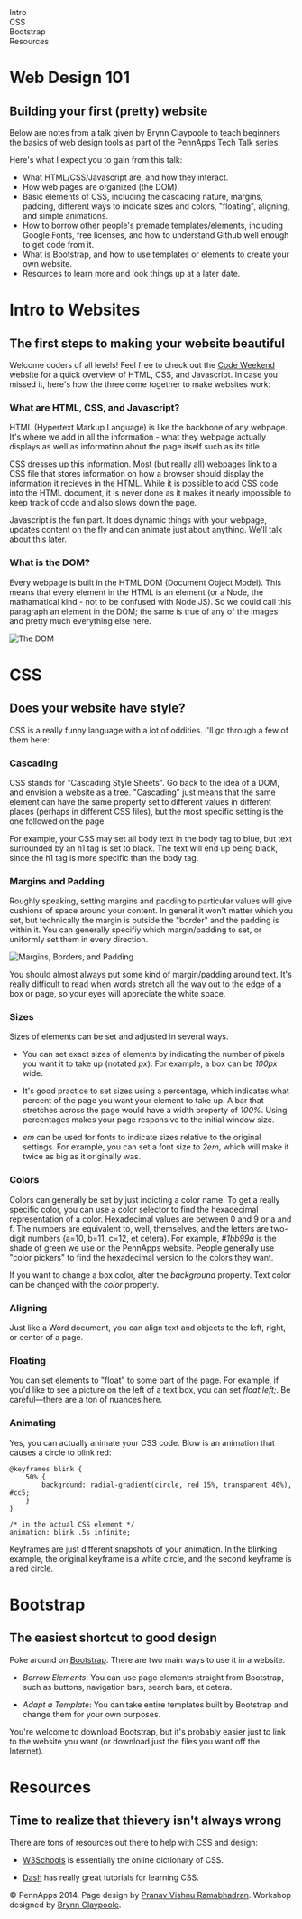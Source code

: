 <div class="hidden"><meta property="og:image" content="http://the-dining-philosophers.github.io/code-weekend/assets/img/logo.png"><link rel="shortcut icon" href="assets/images/favicon.png"><link rel="stylesheet" href="http://netdna.bootstrapcdn.com/font-awesome/4.0.3/css/font-awesome.css"><link rel="stylesheet" href='http://fonts.googleapis.com/css?family=Open+Sans:300italic,400italic,600italic,700italic,400,300,600,700' type='text/css'><link rel="stylesheet" href="assets/css/typography.css"><link rel="stylesheet" href="assets/css/markdown.css"></div><div class="nav-items"><div class="nav-item" id="setup-menu">Intro</div><div class="nav-item" id="node-menu">CSS</div><div class="nav-item" id="apis-menu">Bootstrap</div><div class="nav-item" id="dbs-menu">Resources</div></div>

Web Design 101
============
Building your first (pretty) website
--------------------------

Below are notes from a talk given by Brynn Claypoole to teach beginners the basics of web design tools as part of the PennApps Tech Talk series. 

Here's what I expect you to gain from this talk:

- What HTML/CSS/Javascript are, and how they interact.
- How web pages are organized (the DOM).
- Basic elements of CSS, including the cascading nature, margins, padding, different ways to indicate sizes and colors, "floating", aligning, and simple animations.
- How to borrow other people's premade templates/elements, including Google Fonts, free licenses, and how to understand Github well enough to get code from it. 
- What is Bootstrap, and how to use templates or elements to create your own website.
- Resources to learn more and look things up at a later date.

Intro to Websites <a id="setup-section"></a>
==================================
The first steps to making your website beautiful
------------------------------------

Welcome coders of all levels! Feel free to check out the [Code Weekend](the-dining-philosophers.github.io/code-weekend) website for a quick overview of HTML, CSS, and Javascript. In case you missed it, here's how the three come together to make websites work:

### What are HTML, CSS, and Javascript?

HTML (Hypertext Markup Language) is like the backbone of any webpage. It's where we add in all the information - what they webpage actually displays as well as information about the page itself such as its title.

CSS dresses up this information. Most (but really all) webpages link to a CSS file that stores information on how a browser should display the information it recieves in the HTML. While it is possible to add CSS code into the HTML document, it is never done as it makes it nearly impossible to keep track of code and also slows down the page.

Javascript is the fun part. It does dynamic things with your webpage, updates content on the fly and can animate just about anything. We'll talk about this later.

### What is the DOM?

Every webpage is built in the HTML DOM (Document Object Model). This means that every element in the HTML is an element (or a Node, the mathamatical kind - not to be confused with Node.JS). So we could call this paragraph an element in the DOM; the same is true of any of the images and pretty much everything else here.

![The DOM](http://courses.cs.washington.edu/courses/cse190m/07sp/lectures/slides/images/dom_tree.gif)

CSS <a id="node-section"></a>
==================================
Does your website have style?
------------------------------------

CSS is a really funny language with a lot of oddities. I'll go through a few of them here:

### Cascading

CSS stands for "Cascading Style Sheets". Go back to the idea of a DOM, and envision a website as a tree. "Cascading" just means that the same element can have the same property set to different values in different places (perhaps in different CSS files), but the most specific setting is the one followed on the page.

For example, your CSS may set all body text in the body tag to blue, but text surrounded by an h1 tag is set to black. The text will end up being black, since the h1 tag is more specific than the body tag.

### Margins and Padding

Roughly speaking, setting margins and padding to particular values will give cushions of space around your content. In general it won't matter which you set, but technically the margin is outside the "border" and the padding is within it. You can generally specifiy which margin/padding to set, or uniformly set them in every direction.

![Margins, Borders, and Padding](http://i.stack.imgur.com/PeSIJ.gif)

You should almost always put some kind of margin/padding around text. It's really difficult to read when words stretch all the way out to the edge of a box or page, so your eyes will appreciate the white space.

### Sizes

Sizes of elements can be set and adjusted in several ways.

- You can set exact sizes of elements by indicating the number of pixels you want it to take up (notated _px_). For example, a box can be _100px_ wide.

- It's good practice to set sizes using a percentage, which indicates what percent of the page you want your element to take up. A bar that stretches across the page would have a width property of _100%_. Using percentages makes your page responsive to the initial window size.

- _em_ can be used for fonts to indicate sizes relative to the original settings. For example, you can set a font size to _2em_, which will make it twice as big as it originally was.

### Colors

Colors can generally be set by just indicting a color name. To get a really specific color, you can use a color selector to find the hexadecimal representation of a color. Hexadecimal values are between 0 and 9 or a and f. The numbers are equivalent to, well, themselves, and the letters are two-digit numbers (a=10, b=11, c=12, et cetera). For example, _#1bb99a_ is the shade of green we use on the PennApps website. People generally use "color pickers" to find the hexadecimal version fo the colors they want.

If you want to change a box color, alter the _background_ property. Text color can be changed with the _color_ property.

### Aligning

Just like a Word document, you can align text and objects to the left, right, or center of a page. 

### Floating

You can set elements to "float" to some part of the page. For example, if you'd like to see a picture on the left of a text box, you can set _float:left;_. Be careful—there are a ton of nuances here.

### Animating

Yes, you can actually animate your CSS code. Blow is an animation that causes a circle to blink red:

	@keyframes blink {
  		50% {
    		background: radial-gradient(circle, red 15%, transparent 40%), #cc5;
  		}
	}

	/* in the actual CSS element */
	animation: blink .5s infinite;

Keyframes are just different snapshots of your animation. In the blinking example, the original keyframe is a white circle, and the second keyframe is a red circle.

Bootstrap <a id="api-section"></a>
==================================
The easiest shortcut to good design
------------------------------------

Poke around on [Bootstrap](http://getbootstrap.com/). There are two main ways to use it in a website.

- _Borrow Elements_: You can use page elements straight from Bootstrap, such as buttons, navigation bars, search bars, et cetera.

- _Adapt a Template_: You can take entire templates built by Bootstrap and change them for your own purposes.

You're welcome to download Bootstrap, but it's probably easier just to link to the website you want (or download just the files you want off the Internet).

Resources <a id="api-section"></a>
==================================
Time to realize that thievery isn't always wrong
------------------------------------

There are tons of resources out there to help with CSS and design:

- [W3Schools](http://www.w3schools.com/) is essentially the online dictionary of CSS.

- [Dash](https://dash.generalassemb.ly) has really great tutorials for learning CSS.



<div class="footer"><p>&copy; PennApps 2014. Page design by <a href="http://pvrnav.com">Pranav Vishnu Ramabhadran</a>. Workshop designed by <a href="http://github.com/bclay/">Brynn Claypoole</a>.</div>

<script src="http://code.jquery.com/jquery-1.11.0.min.js"></script>
<script src="assets/js/nav.js"></script>
<script src="assets/js/FlowType.js"></script>
<script type="text/javascript">
    $('body').flowtype({
        minimum   : 500,
        maximum   : 1000,
        minFont   : 16,
        maxFont   : 65,
        fontRatio : 40
    });
</script>
<script>
    $(window).load(function(){
        $('.loading').fadeOut('200');
    });
</script>